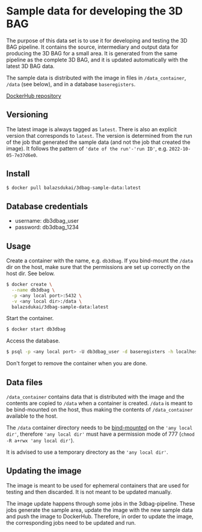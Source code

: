 # Sample data for developing the 3D BAG

The purpose of this data set is to use it for developing and testing the 3D BAG 
pipeline. It contains the source, intermediary and output data for producing the 3D BAG 
for a small area.
It is generated from the same pipeline as the complete 3D BAG, and it is updated 
automatically with the latest 3D BAG data.

The sample data is distributed with the image in files in `/data_container`, `/data` 
(see below), and in a database `baseregisters`.

[DockerHub repository](https://hub.docker.com/r/balazsdukai/3dbag-sample-data)

## Versioning

The latest image is always tagged as `latest`.
There is also an explicit version that corresponds to `latest`.
The version is determined from the run of the job that generated the sample data (and not the job that created the image). 
It follows the pattern of `'date of the run'-'run ID'`, e.g. `2022-10-05-7e37d6e0`.

## Install

```sh
$ docker pull balazsdukai/3dbag-sample-data:latest
```

## Database credentials

+ username: db3dbag_user
+ password: db3dbag_1234

## Usage

Create a container with the name, e.g. `db3dbag`.
If you bind-mount the `/data` dir on the host, make sure that the permissions are set 
up correctly on the host dir. See below.

```sh
$ docker create \
  --name db3dbag \
  -p <any local port>:5432 \
  -v <any local dir>:/data \
  balazsdukai/3dbag-sample-data:latest
```

Start the container.

```sh
$ docker start db3dbag
```

Access the database.

```sh
$ psql -p <any local port> -U db3dbag_user -d baseregisters -h localhost
```

Don't forget to remove the container when you are done.

## Data files

`/data_container` contains data that is distributed with the image and the contents are
copied to `/data` when a container is created. 
`/data` is meant to be bind-mounted on the host, thus making the contents of 
`/data_container` available to the host.

The `/data` container directory needs to be 
[bind-mounted](https://docs.docker.com/storage/bind-mounts/) 
on the `'any local dir'`, therefore `'any local dir'` must have a permission
mode of 777 (`chmod -R a+rwx 'any local dir'`).

It is advised to use a temporary directory as the `'any local dir'`.

## Updating the image

The image is meant to be used for ephemeral containers that are used for testing and 
then discarded. It is not meant to be updated manually.

The image update happens through some jobs in the 3dbag-pipeline. 
These jobs generate the sample area, update the image with the new sample data and push the image to DockerHub.
Therefore, in order to update the image, the corresponding jobs need to be updated and run.
